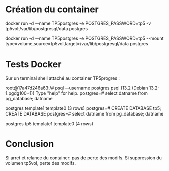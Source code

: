 # Création du container

docker run -d --name TP5postgres -e POSTGRES_PASSWORD=tp5 -v tp5vol:/var/lib/postgresql/data postgres

docker run -d --name TP5postgres -e POSTGRES_PASSWORD=tp5 --mount type=volume,source=tp5vol,target=/var/lib/postgresql/data postgres

# Tests Docker

Sur un terminal shell attaché au container TP5progres :

root@17a47d246a63:/# psql --username postgres psql (13.2 (Debian 13.2-1.pgdg100+1)) Type "help" for help.
postgres=# select datname from pg_database; datname

postgres template1 template0 (3 rows)
postgres=# CREATE DATABASE tp5; CREATE DATABASE postgres=# select datname from pg_database; datname

postgres tp5 template1 template0 (4 rows)

# Conclusion

Si arret et relance du container: pas de perte des modifs.
Si suppression du volumen tp5vol, perte des modifs.

